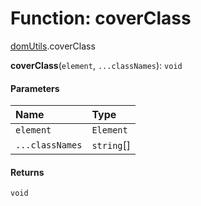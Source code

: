 # Function: coverClass

[domUtils](/auto-docs/fixed-layout-editor/modules/domUtils.md).coverClass

**coverClass**(`element`, `...classNames`): `void`

#### Parameters

| Name | Type |
| :------ | :------ |
| `element` | `Element` |
| `...classNames` | `string`\[] |

#### Returns

`void`
